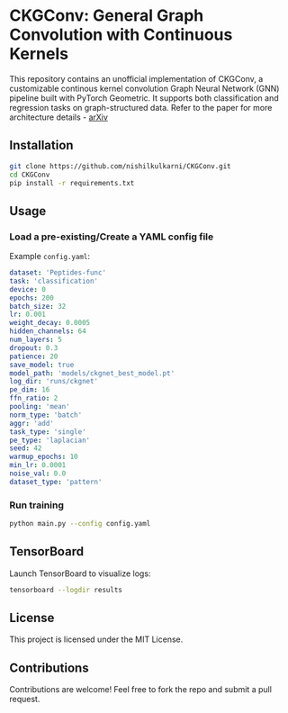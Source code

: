 
# CKGConv: General Graph Convolution with Continuous Kernels

This repository contains an unofficial implementation of CKGConv, a customizable continous kernel convolution Graph Neural Network (GNN) pipeline built with PyTorch Geometric. It supports both classification and regression tasks on graph-structured data. Refer to the paper for more architecture details - [arXiv](https://arxiv.org/abs/2404.13604)


## Installation

```bash
git clone https://github.com/nishilkulkarni/CKGConv.git
cd CKGConv
pip install -r requirements.txt
```

## Usage

### Load a pre-existing/Create a YAML config file

Example `config.yaml`:

```yaml
dataset: 'Peptides-func'
task: 'classification'
device: 0
epochs: 200
batch_size: 32
lr: 0.001
weight_decay: 0.0005
hidden_channels: 64
num_layers: 5
dropout: 0.3
patience: 20
save_model: true
model_path: 'models/ckgnet_best_model.pt'
log_dir: 'runs/ckgnet'
pe_dim: 16
ffn_ratio: 2
pooling: 'mean'
norm_type: 'batch'
aggr: 'add'
task_type: 'single'
pe_type: 'laplacian'
seed: 42
warmup_epochs: 10
min_lr: 0.0001
noise_val: 0.0
dataset_type: 'pattern'
```

### Run training

```bash
python main.py --config config.yaml
```

## TensorBoard

Launch TensorBoard to visualize logs:

```bash
tensorboard --logdir results
```

## License

This project is licensed under the MIT License.

## Contributions

Contributions are welcome! Feel free to fork the repo and submit a pull request.
